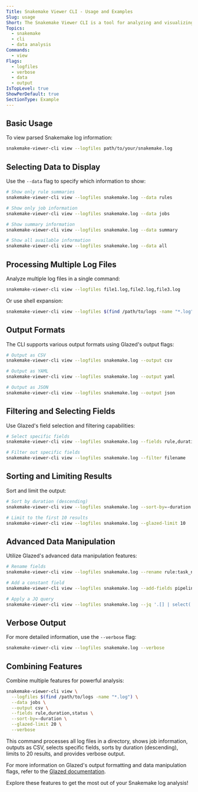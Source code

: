 ```yaml
---
Title: Snakemake Viewer CLI - Usage and Examples
Slug: usage
Short: The Snakemake Viewer CLI is a tool for analyzing and visualizing Snakemake log files.
Topics:
  - snakemake
  - cli
  - data analysis
Commands:
  - view
Flags:
  - logfiles
  - verbose
  - data
  - output
IsTopLevel: true
ShowPerDefault: true
SectionType: Example
---
```


## Basic Usage

To view parsed Snakemake log information:

```bash
snakemake-viewer-cli view --logfiles path/to/your/snakemake.log
```

## Selecting Data to Display

Use the `--data` flag to specify which information to show:

```bash
# Show only rule summaries
snakemake-viewer-cli view --logfiles snakemake.log --data rules

# Show only job information
snakemake-viewer-cli view --logfiles snakemake.log --data jobs

# Show summary information
snakemake-viewer-cli view --logfiles snakemake.log --data summary

# Show all available information
snakemake-viewer-cli view --logfiles snakemake.log --data all
```

## Processing Multiple Log Files

Analyze multiple log files in a single command:

```bash
snakemake-viewer-cli view --logfiles file1.log,file2.log,file3.log
```

Or use shell expansion:

```bash
snakemake-viewer-cli view --logfiles $(find /path/to/logs -name "*.log" | head -5)
```

## Output Formats

The CLI supports various output formats using Glazed's output flags:

```bash
# Output as CSV
snakemake-viewer-cli view --logfiles snakemake.log --output csv

# Output as YAML
snakemake-viewer-cli view --logfiles snakemake.log --output yaml

# Output as JSON
snakemake-viewer-cli view --logfiles snakemake.log --output json
```

## Filtering and Selecting Fields

Use Glazed's field selection and filtering capabilities:

```bash
# Select specific fields
snakemake-viewer-cli view --logfiles snakemake.log --fields rule,duration,status

# Filter out specific fields
snakemake-viewer-cli view --logfiles snakemake.log --filter filename
```

## Sorting and Limiting Results

Sort and limit the output:

```bash
# Sort by duration (descending)
snakemake-viewer-cli view --logfiles snakemake.log --sort-by=-duration

# Limit to the first 10 results
snakemake-viewer-cli view --logfiles snakemake.log --glazed-limit 10
```

## Advanced Data Manipulation

Utilize Glazed's advanced data manipulation features:

```bash
# Rename fields
snakemake-viewer-cli view --logfiles snakemake.log --rename rule:task_name,duration:execution_time

# Add a constant field
snakemake-viewer-cli view --logfiles snakemake.log --add-fields pipeline_version:1.2.3

# Apply a JQ query
snakemake-viewer-cli view --logfiles snakemake.log --jq '.[] | select(.status == "Completed")'
```

## Verbose Output

For more detailed information, use the `--verbose` flag:

```bash
snakemake-viewer-cli view --logfiles snakemake.log --verbose
```

## Combining Features

Combine multiple features for powerful analysis:

```bash
snakemake-viewer-cli view \
  --logfiles $(find /path/to/logs -name "*.log") \
  --data jobs \
  --output csv \
  --fields rule,duration,status \
  --sort-by=-duration \
  --glazed-limit 20 \
  --verbose
```

This command processes all log files in a directory, shows job information, outputs as CSV, selects specific fields, sorts by duration (descending), limits to 20 results, and provides verbose output.

For more information on Glazed's output formatting and data manipulation flags, refer to the [Glazed documentation](https://github.com/go-go-golems/glazed).

Explore these features to get the most out of your Snakemake log analysis!

